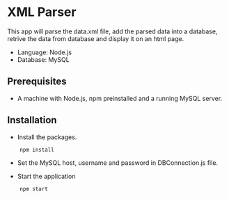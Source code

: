# XML Parser

This app will parse the data.xml file, add the parsed data into a database, retrive the data from database and display it on an html page.

* Language: Node.js
* Database: MySQL

## Prerequisites

* A machine with Node.js, npm preinstalled and a running MySQL server.

## Installation

* Install the packages.

```bash
    npm install
```

* Set the MySQL host, username and password in DBConnection.js file.

* Start the application

```bash
    npm start
```
